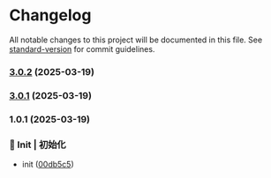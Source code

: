 # Changelog

All notable changes to this project will be documented in this file. See [standard-version](https://github.com/conventional-changelog/standard-version) for commit guidelines.

### [3.0.2](https://github.com/CodeNoobStar/midway-admin-server/compare/v3.0.1...v3.0.2) (2025-03-19)

### [3.0.1](https://github.com/CodeNoobStar/midway-admin-server/compare/v3.0.0...v3.0.1) (2025-03-19)

### 1.0.1 (2025-03-19)


### 🎉 Init | 初始化

* init ([00db5c5](https://github.com/CodeNoobStar/midway-admin-server/commit/00db5c5a4aeb6294f4aebadfe82784c32733a548))
